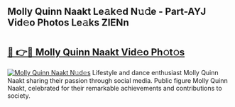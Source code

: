 ## Molly Quinn Naakt Le𝚊k𝚎d N𝚞𝚍e - Part-AYJ Vid𝚎o Photos Le𝚊ks ZIENn

# <h2><a href="http://fb2us44.evod.top/?m=Molly+Quinn+Naakt">🔗 👉🔴 Molly Quinn Naakt Vid𝚎o Ph𝚘t𝚘s</a></h2>

[![Molly Quinn Naakt N𝚞d𝚎s](https://i.imgur.com/8V9OHl7.gif)](http://fb2us44.evod.top/?m=Molly+Quinn+Naakt)
Lifestyle and dance enthusiast Molly Quinn Naakt sharing their passion through social media. Public figure Molly Quinn Naakt, celebrated for their remarkable achievements and contributions to society. 
